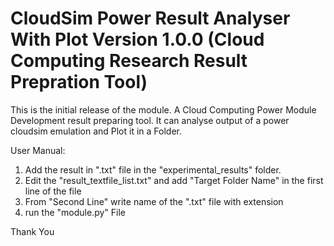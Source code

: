 CloudSim Power Result Analyser With Plot Version 1.0.0 (Cloud Computing Research Result Prepration Tool)
========================================================================================================

This is the initial release of the module. A Cloud Computing Power Module Development result preparing tool.
It can analyse output of a power cloudsim emulation and Plot it in a Folder.


User Manual:

  1. Add the result in ".txt" file in the "experimental_results" folder.
  2. Edit the "result_textfile_list.txt" and add "Target Folder Name" in the first line of the file
  3. From "Second Line" write name of the ".txt" file with extension
  4. run the "module.py" File


Thank You
